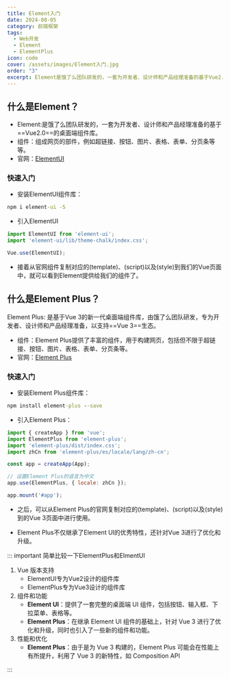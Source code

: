 ```yaml
---
title: Element入门
date: 2024-08-05
category: 前端框架
tags:
  - Web开发
  - Element
  - ElementPlus
icon: code
cover: /assets/images/Element入门.jpg
order: "3"
excerpt: Element是饿了么团队研发的，一套为开发者、设计师和产品经理准备的基于Vue2.0的桌面端组件库。而Element Plus则是专门为Vue3设计的一套组件库，引入新的组件的同时还提高了性能。
---
```

## 什么是Element？

- Element:是饿了么团队研发的，一套为开发者、设计师和产品经理准备的基于==Vue2.0==的桌面端组件库。
- 组件：组成网页的部件，例如超链接、按钮、图片、表格、表单、分页条等等。
- 官网：[ElementUI](https://element.eleme.cn/#/zh-CNListener)

### 快速入门

- 安装ElementUI组件库：

```cmd
npm i element-ui -S
```

- 引入ElementUI

```main.js
import ElementUI from 'element-ui';
import 'element-ui/lib/theme-chalk/index.css';

Vue.use(ElementUI);
```

- 接着从官网组件复制对应的(template)、(script)以及(style)到我们的Vue页面中，就可以看到Element提供给我们的组件了。

## 什么是Element Plus？

Element Plus: 是基于Vue 3的新一代桌面端组件库，由饿了么团队研发，专为开发者、设计师和产品经理准备，以支持==Vue 3==生态。

- 组件：Element Plus提供了丰富的组件，用于构建网页，包括但不限于超链接、按钮、图片、表格、表单、分页条等。
- 官网：[Element Plus](https://element-plus.org/#/zh-CN)

### 快速入门

- 安装Element Plus组件库：

```cmd
npm install element-plus --save
```

- 引入Element Plus：

```javascript
import { createApp } from 'vue';
import ElementPlus from 'element-plus';
import 'element-plus/dist/index.css';
import zhCn from 'element-plus/es/locale/lang/zh-cn';

const app = createApp(App);

// 设置Element Plus的语言为中文
app.use(ElementPlus, { locale: zhCn });

app.mount('#app');
```

- 之后，可以从Element Plus的官网复制对应的(template)、(script)以及(style)到的Vue 3页面中进行使用。

- Element Plus不仅继承了Element UI的优秀特性，还针对Vue 3进行了优化和升级。

::: important 简单比较一下ElementPlus和ElmentUI

1. Vue 版本支持
	- ElementUI专为Vue2设计的组件库
	- ElementPlus专为Vue3设计的组件库
2. 组件和功能
	- **Element UI**：提供了一套完整的桌面端 UI 组件，包括按钮、输入框、下拉菜单、表格等。
	- **Element Plus**：在继承 Element UI 组件的基础上，针对 Vue 3 进行了优化和升级，同时也引入了一些新的组件和功能。
3. 性能和优化
	- **Element Plus**：由于是为 Vue 3 构建的，Element Plus 可能会在性能上有所提升，利用了 Vue 3 的新特性，如 Composition API

:::
